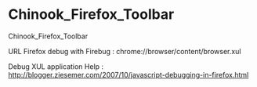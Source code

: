 Chinook_Firefox_Toolbar
=======================

Chinook_Firefox_Toolbar

URL Firefox debug with Firebug :
chrome://browser/content/browser.xul

Debug XUL application Help :
http://blogger.ziesemer.com/2007/10/javascript-debugging-in-firefox.html
